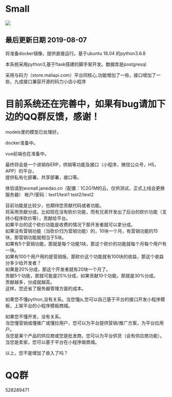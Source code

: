 # Small

![](https://github.com/mn3711698/Small/blob/master/923.png)


## 最后更新日期  2019-08-07
将准备docker镜像，提供直接运行。基于ubuntu 18.04 的python3.6.8


本系统采用python3,基于flask搭建的脚手架开发。数据库是postgresql.


采用与码力（store.maliapi.com）平台同核心,功能增加了一些，接口增加了一些，九成接口兼容开源的码力小店小程序

# 目前系统还在完善中，如果有bug请加下边的QQ群反馈，感谢！

models里的模型已处理好。

docker准备中。


vue前端也在准备中。


最终将会是一个进销存ERP，供销等功能及接口（小程序，微信公众号，H5，APP）的平台，
<br>提供私有化部署，共享部署，接口等。

体验请到wxmall.janedao.cn（配置：1C2G1M的云，仅供测试，正式上线会更换服务器）  帐户/密码：test1/test1     test2/test2


目前功能是比较少，也期待您贡献代码或者功能。
<br>将采用贡献分成。比如现在没有砍价功能，而有兄弟开发出了后台的砍价功能（支持小程序砍价等），贡献给平台。
<br>如果平台的这个砍价功能是收费的情况下那开发者就可以拿分成。
<br>如果没有营销功能（当砍价归为营销功能）的，10块一个月，有营销功能的15块，那营销功能就相当于5块。
<br>如果有5个营销功能，那就是每个功能1块，那这个砍价的功能就每个月每个用户有一块。
<br>如果有100个用户用的是营销版，那砍价这个功能就有100块的收益，那这个收益分多少给开发者？
<br>如果是20%分成，那这个开发者就有20块一个月了。
<br>贡献5个功能，那就可能是25%分成，如果贡献10个功能，那就是30%分成。
<br>贡献越多，分成就越高。
<br>这样，您还省了服务器管理方面的成本。


如果您不懂python,没有关系。当您懂js,您可以自己基于平台的接口开发小程序模板，上架平台的小程序模板商城。


如果您不懂开发，没有关系。
<br>当您懂营销或懂推广或懂拉用户，您可以为平台提供营销/推广方案，为平台拉用户。
<br>当您是某个产品的供应商或您是批发商，您可以为平台供货（会有供应商功能）。
<br>当您是卖家，您可以基于平台在小程序做商城。


以上，您不是增加了收入了吗？


# QQ群
528289471


